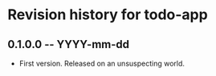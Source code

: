 # Revision history for todo-app

## 0.1.0.0 -- YYYY-mm-dd

* First version. Released on an unsuspecting world.
